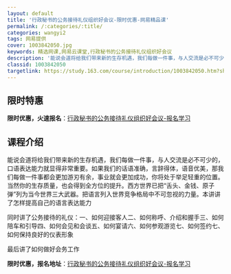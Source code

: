 ```yaml
---
layout: default
title: '行政秘书的公务接待礼仪组织好会议-限时优惠-网易精品课'
permalink: /:categories/:title/
categories: wangyi2
tags: 网易提供
cover: 1003842050.jpg
keywords: 精选网课,网易云课堂,行政秘书的公务接待礼仪组织好会议
description: '能说会道将给我们带来新的生存机遇，我们每做一件事，与人交流是必不可少的，口语表达能力就显得非常重要。如果我们的话语准确，'
classid: 1003842050
targetlink: https://study.163.com/course/introduction/1003842050.htm?share=1&shareId=1025206652&utm_campaign=share&utm_medium=iphoneShare&utm_source=&utm_u=1025206652
---
```


## 限时特惠

**限时优惠，火速报名**：[行政秘书的公务接待礼仪组织好会议-报名学习](https://study.163.com/course/introduction/1003842050.htm?share=1&shareId=1025206652&utm_campaign=share&utm_medium=iphoneShare&utm_source=&utm_u=1025206652)

## 课程介绍

能说会道将给我们带来新的生存机遇，我们每做一件事，与人交流是必不可少的，口语表达能力就显得非常重要。如果我们的话语准确，言辞得体，语音优美，那我们每做一件事都会更加游刃有余，事业就会更加成功，你将处于举足轻重的位置。当然你的生存质量，也会得到全方位的提升。西方世界已把“舌头、金钱、原子弹”列为当今世界三大武器。把语言列入世界竞争格局中不可忽视的力量。本讲讲了怎样提高自己的语言表达能力

同时讲了公务接待的礼仪：一、如何迎接客人二、如何称呼、介绍和握手三、如何陪车和引导四、如何会见和会谈五、如何宴请六、如何参观游览七、如何签约七、如何保持良好的仪表形象

最后讲了如何做好会务工作

**限时优惠，报名地址**：[行政秘书的公务接待礼仪组织好会议-报名学习](https://study.163.com/course/introduction/1003842050.htm?share=1&shareId=1025206652&utm_campaign=share&utm_medium=iphoneShare&utm_source=&utm_u=1025206652)


